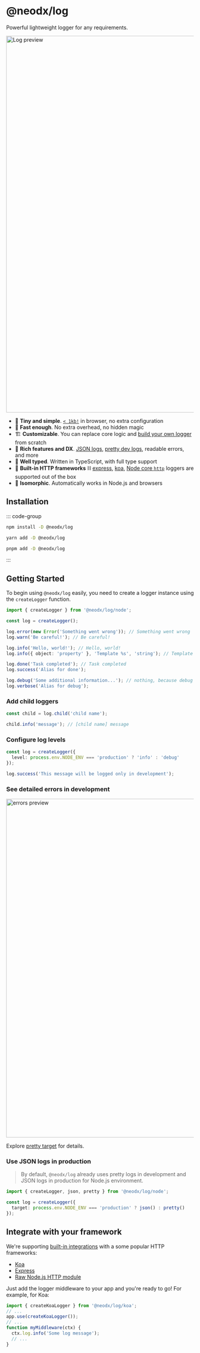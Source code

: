 # @neodx/log

Powerful lightweight logger for any requirements.

<img src="/log/preview-intro.png" width="1558" height="1012" alt="Log preview" />

- 🤏 **Tiny and simple**. [`< 1kb!`](https://bundlejs.com/?q=%40neodx%2Flog&treeshake=%5B%7B+createLogger+%7D%5D) in browser, no extra configuration
- 🚀 **Fast enough**. No extra overhead, no hidden magic
- 🏗️ **Customizable**. You can replace core logic and [build your own logger](./building-your-own-logger.md) from scratch
- 💅 **Rich features and DX**. [JSON logs](./targets/json.md), [pretty dev logs](./targets/pretty.md), readable errors, and more
- 👏 **Well typed**. Written in TypeScript, with full type support
- 🫢 **Built-in HTTP frameworks** ⛓️ [express](./frameworks/express.md), [koa](./frameworks/koa.md), [Node core `http`](./frameworks/http.md) loggers are supported out of the box
- 👐 **Isomorphic**. Automatically works in Node.js and browsers

## Installation

::: code-group

```bash [npm]
npm install -D @neodx/log
```

```bash [yarn]
yarn add -D @neodx/log
```

```bash [pnpm]
pnpm add -D @neodx/log
```

:::

## Getting Started

To begin using `@neodx/log` easily, you need to create a logger instance using the `createLogger` function.

```ts
import { createLogger } from '@neodx/log/node';

const log = createLogger();

log.error(new Error('Something went wrong')); // Something went wrong
log.warn('Be careful!'); // Be careful!

log.info('Hello, world!'); // Hello, world!
log.info({ object: 'property' }, 'Template %s', 'string'); // Template string { object: 'property' }

log.done('Task completed'); // Task completed
log.success('Alias for done');

log.debug('Some additional information...'); // nothing, because debug level is disabled
log.verbose('Alias for debug');
```

### Add child loggers

```typescript
const child = log.child('child name');

child.info('message'); // [child name] message
```

### Configure log levels

```typescript
const log = createLogger({
  level: process.env.NODE_ENV === 'production' ? 'info' : 'debug'
});

log.success('This message will be logged only in development');
```

### See detailed errors in development

<img src="/log/pretty-errors-chained.png" alt="errors preview" width="1546" height="910" loading="lazy" />

Explore [pretty target](./targets/pretty.md) for details.

### Use JSON logs in production

> By default, `@neodx/log` already uses pretty logs in development and JSON logs in production for Node.js environment.

```typescript
import { createLogger, json, pretty } from '@neodx/log/node';

const log = createLogger({
  target: process.env.NODE_ENV === 'production' ? json() : pretty()
});
```

## Integrate with your framework

We're supporting [built-in integrations](./frameworks/) with a some popular HTTP frameworks:

- [Koa](./frameworks/koa.md)
- [Express](./frameworks/express.md)
- [Raw Node.js HTTP module](./frameworks/http.md)

Just add the logger middleware to your app and you're ready to go! For example, for Koa:

```typescript
import { createKoaLogger } from '@neodx/log/koa';
// ...
app.use(createKoaLogger());
// ...
function myMiddleware(ctx) {
  ctx.log.info('Some log message');
  // ...
}
```
